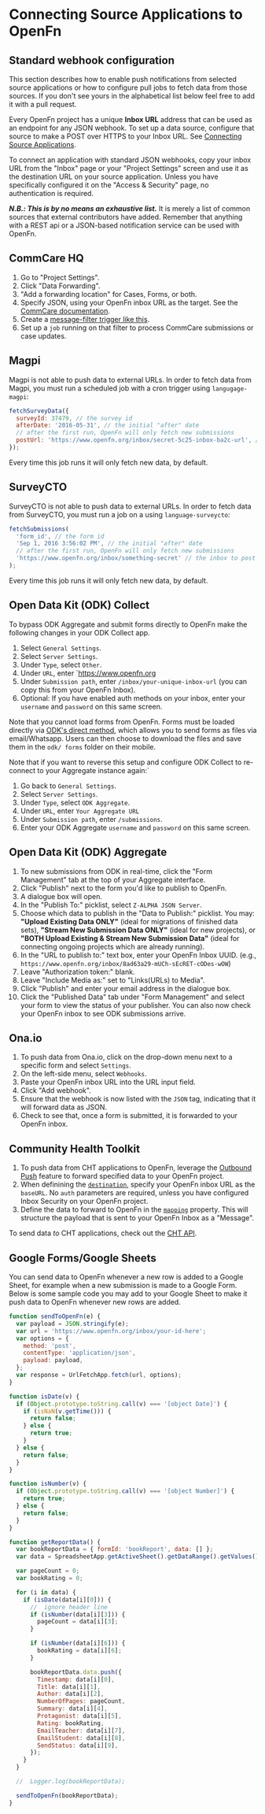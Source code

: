 # Connecting Source Applications to OpenFn

## Standard webhook configuration

This section describes how to enable push notifications from selected source
applications or how to configure pull jobs to fetch data from those sources. If
you don't see yours in the alphabetical list below feel free to add it with a
pull request.

Every OpenFn project has a unique **Inbox URL** address that can be used as an
endpoint for any JSON webhook. To set up a data source, configure that source to
make a POST over HTTPS to your Inbox URL. See
[Connecting Source Applications](https://docs.openfn.org/documentation.html#connecting-source-applications).

To connect an application with standard JSON webhooks, copy your inbox URL from
the "Inbox" page or your "Project Settings" screen and use it as the destination
URL on your source application. Unless you have specifically configured it on
the "Access & Security" page, no authentication is required.

**_N.B.: This is by no means an exhaustive list._** It is merely a list of
common sources that external contributors have added. Remember that anything
with a REST api or a JSON-based notification service can be used with OpenFn.

## CommCare HQ

1. Go to "Project Settings".
2. Click "Data Forwarding".
3. "Add a forwarding location" for Cases, Forms, or both.
4. Specify JSON, using your OpenFn inbox URL as the target. See the
   [CommCare documentation](https://confluence.dimagi.com/pages/viewpage.action?pageId=12224128).
5. Create a
   [message-filter trigger like this](/docs/documentation.html#match-a-message-with-a-fragment-inside-another-object-called-form).
6. Set up a `job` running on that filter to process CommCare submissions or case
   updates.

## Magpi

Magpi is not able to push data to external URLs. In order to fetch data from
Magpi, you must run a scheduled job with a cron trigger using `langugage-magpi`:

```js
fetchSurveyData({
  surveyId: 37479, // the survey id
  afterDate: '2016-05-31', // the initial "after" date
  // after the first run, OpenFn will only fetch new submissions
  postUrl: 'https://www.openfn.org/inbox/secret-5c25-inbox-ba2c-url', // the inbox to post form data to.
});
```

Every time this job runs it will only fetch new data, by default.

## SurveyCTO

SurveyCTO is not able to push data to external URLs. In order to fetch data from
SurveyCTO, you must run a job on a using `language-surveycto`:

```js
fetchSubmissions(
  'form_id', // the form id
  'Sep 1, 2016 3:56:02 PM', // the initial "after" date
  // after the first run, OpenFn will only fetch new submissions
  'https://www.openfn.org/inbox/something-secret' // the inbox to post form data to.
);
```

Every time this job runs it will only fetch new data, by default.

## Open Data Kit (ODK) Collect

To bypass ODK Aggregate and submit forms directly to OpenFn make the following
changes in your ODK Collect app.

1. Select `General Settings`.
2. Select `Server Settings`.
3. Under `Type`, select `Other`.
4. Under `URL`, enter `https://www.openfn.org
5. Under `Submission path`, enter `/inbox/your-unique-inbox-url` (you can copy
   this from your OpenFn Inbox).
6. Optional: If you have enabled auth methods on your inbox, enter your
   `username` and `password` on this same screen.

Note that you cannot load forms from OpenFn. Forms must be loaded directly via
[ODK's direct method](https://docs.opendatakit.org/collect-forms/#loading-forms-directly),
which allows you to send forms as files via email/Whatsapp. Users can then
choose to download the files and save them in the `odk/ forms` folder on their
mobile.

Note that if you want to reverse this setup and configure ODK Collect to
re-connect to your Aggregate instance again:`

1. Go back to `General Settings`.
2. Select `Server Settings`.
3. Under `Type`, select `ODK Aggregate`.
4. Under `URL`, enter `Your Aggregate URL`
5. Under `Submission path`, enter `/submissions`.
6. Enter your ODK Aggregate `username` and `password` on this same screen.

## Open Data Kit (ODK) Aggregate

1. To new submissions from ODK in real-time, click the "Form Management" tab at
   the top of your Aggregate interface.
2. Click "Publish" next to the form you'd like to publish to OpenFn.
3. A dialogue box will open.
4. In the "Publish To:" picklist, select `Z-ALPHA JSON Server`.
5. Choose which data to publish in the "Data to Publish:" picklist. You may:
   **"Upload Existing Data ONLY"** (ideal for migrations of finished data sets),
   **"Stream New Submission Data ONLY"** (ideal for new projects), or **"BOTH
   Upload Existing & Stream New Submission Data"** (ideal for connecting ongoing
   projects which are already running).
6. In the "URL to publish to:" text box, enter your OpenFn Inbox UUID. (e.g.,
   `https://www.openfn.org/inbox/8ad63a29-mUCh-sEcRET-cODes-wOW`)
7. Leave "Authorization token:" blank.
8. Leave "Include Media as:" set to "Links(URLs) to Media".
9. Click "Publish" and enter your email address in the dialogue box.
10. Click the "Published Data" tab under "Form Management" and select your form
    to view the status of your publisher. You can also now check your OpenFn
    inbox to see ODK submissions arrive.

## Ona.io

1. To push data from Ona.io, click on the drop-down menu next to a specific form
   and select `Settings`.
2. On the left-side menu, select `Webhooks`.
3. Paste your OpenFn inbox URL into the URL input field.
4. Click "Add webhook".
5. Ensure that the webhook is now listed with the `JSON` tag, indicating that it
   will forward data as JSON.
6. Check to see that, once a form is submitted, it is forwarded to your OpenFn
   inbox.

## Community Health Toolkit

1. To push data from CHT applications to OpenFn, leverage the
   [Outbound Push](https://docs.communityhealthtoolkit.org/apps/reference/app-settings/outbound/)
   feature to forward specified data to your OpenFn project.
2. When definining the
   [`destination`](https://docs.communityhealthtoolkit.org/apps/reference/app-settings/outbound/#destination),
   specify your OpenFn inbox URL as the `baseURL`. No `auth` parameters are
   required, unless you have configured Inbox Security on your OpenFn project.
3. Define the data to forward to OpenFn in the
   [`mapping`](https://docs.communityhealthtoolkit.org/apps/reference/app-settings/outbound/#mapping)
   property. This will structure the payload that is sent to your OpenFn Inbox
   as a "Message".

To send data _to_ CHT applications, check out the
[CHT API](https://docs.communityhealthtoolkit.org/apps/reference/api/).

## Google Forms/Google Sheets

You can send data to OpenFn whenever a new row is added to a Google Sheet, for
example when a new submission is made to a Google Form. Below is some sample
code you may add to your Google Sheet to make it push data to OpenFn whenever
new rows are added.

```js
function sendToOpenFn(e) {
  var payload = JSON.stringify(e);
  var url = 'https://www.openfn.org/inbox/your-id-here';
  var options = {
    method: 'post',
    contentType: 'application/json',
    payload: payload,
  };
  var response = UrlFetchApp.fetch(url, options);
}

function isDate(v) {
  if (Object.prototype.toString.call(v) === '[object Date]') {
    if (isNaN(v.getTime())) {
      return false;
    } else {
      return true;
    }
  } else {
    return false;
  }
}

function isNumber(v) {
  if (Object.prototype.toString.call(v) === '[object Number]') {
    return true;
  } else {
    return false;
  }
}

function getReportData() {
  var bookReportData = { formId: 'bookReport', data: [] };
  var data = SpreadsheetApp.getActiveSheet().getDataRange().getValues();

  var pageCount = 0;
  var bookRating = 0;

  for (i in data) {
    if (isDate(data[i][0])) {
      //  ignore header line
      if (isNumber(data[i][3])) {
        pageCount = data[i][3];
      }

      if (isNumber(data[i][6])) {
        bookRating = data[i][6];
      }

      bookReportData.data.push({
        Timestamp: data[i][0],
        Title: data[i][1],
        Author: data[i][2],
        NumberOfPages: pageCount,
        Summary: data[i][4],
        Protagonist: data[i][5],
        Rating: bookRating,
        EmailTeacher: data[i][7],
        EmailStudent: data[i][8],
        SendStatus: data[i][9],
      });
    }
  }

  //  Logger.log(bookReportData);

  sendToOpenFn(bookReportData);
}
```

